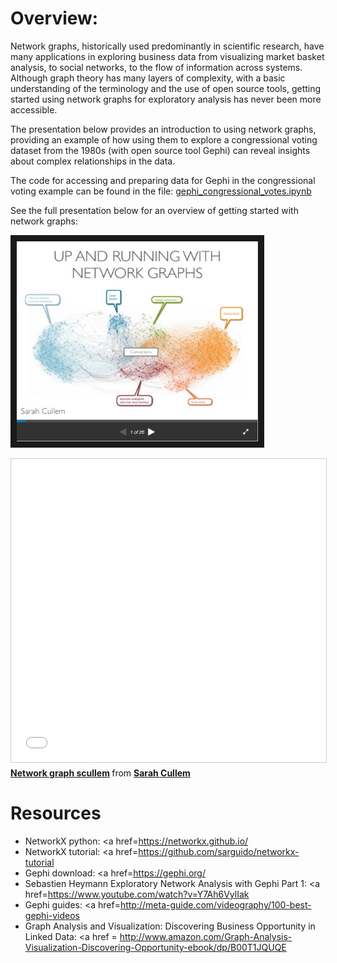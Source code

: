 # Overview:

Network graphs, historically used predominantly in scientific research, have many applications in exploring business data from visualizing market basket analysis, to social networks, to the flow of information across systems. Although graph theory has many layers of complexity, with a basic understanding of the terminology and the use of open source tools, getting started using network graphs for exploratory analysis has never been more accessible.

The presentation below provides an introduction to using network graphs, providing an example of how using them to explore a congressional voting dataset from the 1980s (with open source tool Gephi) can reveal insights about complex relationships in the data. 

The code for accessing and preparing data for Gephi in the congressional voting example can be found in the file: [gephi_congressional_votes.ipynb](https://github.com/scullem/network_graphs/blob/master/gephi_congressional_votes.ipynb) <br>

See the full presentation below for an overview of getting started with network graphs:

<a href="http://www.slideshare.net/scullem/network-graph-scullem-58013793" target="_blank"><img src="images/network_graph_investigation.png" 
alt="Link to SlideShare Presentation" width="386.1" height="320.1" border="10" /></a>

<iframe src="//www.slideshare.net/slideshow/embed_code/key/pTIrSX4iaLVPFJ" width="595" height="485" frameborder="0" marginwidth="0" marginheight="0" scrolling="no" style="border:1px solid #CCC; border-width:1px; margin-bottom:5px; max-width: 100%;" allowfullscreen> </iframe> <div style="margin-bottom:5px"> <strong> <a href="//www.slideshare.net/scullem/network-graph-scullem-58013793" title="Network graph scullem" target="_blank">Network graph scullem</a> </strong> from <strong><a href="//www.slideshare.net/scullem" target="_blank">Sarah Cullem</a></strong> </div>

# Resources
* NetworkX python: <a href=https://networkx.github.io/</a>
* NetworkX tutorial: <a href=https://github.com/sarguido/networkx-tutorial</a>
* Gephi download: <a href=https://gephi.org/</a>
* Sebastien Heymann Exploratory Network Analysis with Gephi Part 1: <a href=https://www.youtube.com/watch?v=Y7Ah6VylIak</a>
* Gephi guides: <a href=http://meta-guide.com/videography/100-best-gephi-videos</a>
* Graph Analysis and Visualization: Discovering Business Opportunity in Linked Data:  <a href = http://www.amazon.com/Graph-Analysis-Visualization-Discovering-Opportunity-ebook/dp/B00T1JQUQE</a>
